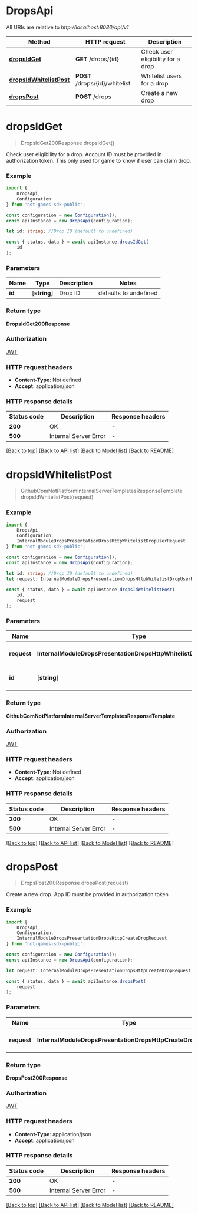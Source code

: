 # DropsApi

All URIs are relative to *http://localhost:8080/api/v1*

|Method | HTTP request | Description|
|------------- | ------------- | -------------|
|[**dropsIdGet**](#dropsidget) | **GET** /drops/{id} | Check user eligibility for a drop|
|[**dropsIdWhitelistPost**](#dropsidwhitelistpost) | **POST** /drops/{id}/whitelist | Whitelist users for a drop|
|[**dropsPost**](#dropspost) | **POST** /drops | Create a new drop|

# **dropsIdGet**
> DropsIdGet200Response dropsIdGet()

Check user eligibility for a drop. Account ID must be provided in authorization token. This only used for game to know if user can claim drop.

### Example

```typescript
import {
    DropsApi,
    Configuration
} from 'not-games-sdk-public';

const configuration = new Configuration();
const apiInstance = new DropsApi(configuration);

let id: string; //Drop ID (default to undefined)

const { status, data } = await apiInstance.dropsIdGet(
    id
);
```

### Parameters

|Name | Type | Description  | Notes|
|------------- | ------------- | ------------- | -------------|
| **id** | [**string**] | Drop ID | defaults to undefined|


### Return type

**DropsIdGet200Response**

### Authorization

[JWT](../README.md#JWT)

### HTTP request headers

 - **Content-Type**: Not defined
 - **Accept**: application/json


### HTTP response details
| Status code | Description | Response headers |
|-------------|-------------|------------------|
|**200** | OK |  -  |
|**500** | Internal Server Error |  -  |

[[Back to top]](#) [[Back to API list]](../README.md#documentation-for-api-endpoints) [[Back to Model list]](../README.md#documentation-for-models) [[Back to README]](../README.md)

# **dropsIdWhitelistPost**
> GithubComNotPlatformInternalServerTemplatesResponseTemplate dropsIdWhitelistPost(request)


### Example

```typescript
import {
    DropsApi,
    Configuration,
    InternalModuleDropsPresentationDropsHttpWhitelistDropUserRequest
} from 'not-games-sdk-public';

const configuration = new Configuration();
const apiInstance = new DropsApi(configuration);

let id: string; //Drop ID (default to undefined)
let request: InternalModuleDropsPresentationDropsHttpWhitelistDropUserRequest; //Whitelist Drop User Request

const { status, data } = await apiInstance.dropsIdWhitelistPost(
    id,
    request
);
```

### Parameters

|Name | Type | Description  | Notes|
|------------- | ------------- | ------------- | -------------|
| **request** | **InternalModuleDropsPresentationDropsHttpWhitelistDropUserRequest**| Whitelist Drop User Request | |
| **id** | [**string**] | Drop ID | defaults to undefined|


### Return type

**GithubComNotPlatformInternalServerTemplatesResponseTemplate**

### Authorization

[JWT](../README.md#JWT)

### HTTP request headers

 - **Content-Type**: Not defined
 - **Accept**: application/json


### HTTP response details
| Status code | Description | Response headers |
|-------------|-------------|------------------|
|**200** | OK |  -  |
|**500** | Internal Server Error |  -  |

[[Back to top]](#) [[Back to API list]](../README.md#documentation-for-api-endpoints) [[Back to Model list]](../README.md#documentation-for-models) [[Back to README]](../README.md)

# **dropsPost**
> DropsPost200Response dropsPost(request)

Create a new drop. App ID must be provided in authorization token

### Example

```typescript
import {
    DropsApi,
    Configuration,
    InternalModuleDropsPresentationDropsHttpCreateDropRequest
} from 'not-games-sdk-public';

const configuration = new Configuration();
const apiInstance = new DropsApi(configuration);

let request: InternalModuleDropsPresentationDropsHttpCreateDropRequest; //Create Drop Request

const { status, data } = await apiInstance.dropsPost(
    request
);
```

### Parameters

|Name | Type | Description  | Notes|
|------------- | ------------- | ------------- | -------------|
| **request** | **InternalModuleDropsPresentationDropsHttpCreateDropRequest**| Create Drop Request | |


### Return type

**DropsPost200Response**

### Authorization

[JWT](../README.md#JWT)

### HTTP request headers

 - **Content-Type**: application/json
 - **Accept**: application/json


### HTTP response details
| Status code | Description | Response headers |
|-------------|-------------|------------------|
|**200** | OK |  -  |
|**500** | Internal Server Error |  -  |

[[Back to top]](#) [[Back to API list]](../README.md#documentation-for-api-endpoints) [[Back to Model list]](../README.md#documentation-for-models) [[Back to README]](../README.md)

